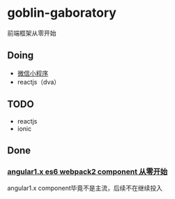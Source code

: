 # goblin-gaboratory
前端框架从零开始

## Doing
- [微信小程序](https://github.com/gtUserName/goblin-gaboratory/blob/wxapp/docs/wxapp.md)
- reactjs（dva）

## TODO
- reactjs
- ionic

## Done
### [angular1.x es6 webpack2 component 从零开始](https://github.com/gtUserName/goblin-gaboratory/issues/4)
angular1.x component毕竟不是主流，后续不在继续投入
